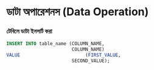 # ডাটা অপারেশনস \(Data Operation\)

### টেবিলে ডাটা ইনসার্ট করা

```sql
INSERT INTO table_name (COLUMN_NAME, 
                        COLUMN_NAME)
VALUE                        (FIRST_VALUE,
                        SECOND_VALUE);
```



